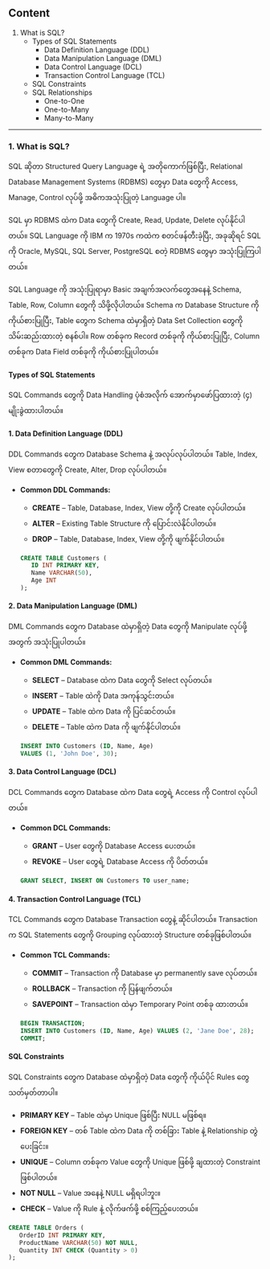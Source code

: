## Content

1. What is SQL?
   - Types of SQL Statements
      - Data Definition Language (DDL)
      - Data Manipulation Language (DML)
      - Data Control Language (DCL)
      - Transaction Control Language (TCL)
   - SQL Constraints
   - SQL Relationships
      - One-to-One
      - One-to-Many
      - Many-to-Many

---

### 1. What is SQL?

   SQL ဆိုတာ Structured Query Language ရဲ့ အတိုကောက်ဖြစ်ပြီး, Relational Database Management Systems (RDBMS) တွေမှာ Data တွေကို Access, Manage, Control လုပ်ဖို့ အဓိကအသုံးပြုတဲ့ Language ပါ။

   SQL မှာ RDBMS ထဲက Data တွေကို Create, Read, Update, Delete လုပ်နိုင်ပါတယ်။ SQL Language ကို IBM က 1970s ကထဲက စတင်ဖန်တီးခဲ့ပြီး, အခုဆိုရင် SQL ကို Oracle, MySQL, SQL Server, PostgreSQL စတဲ့ RDBMS တွေမှာ အသုံးပြုကြပါတယ်။

   SQL Language ကို အသုံးပြုရာမှာ Basic အချက်အလက်တွေအနေနဲ့ Schema, Table, Row, Column တွေကို သိဖို့လိုပါတယ်။ Schema က Database Structure ကို ကိုယ်စားပြုပြီး, Table တွေက Schema ထဲမှာရှိတဲ့ Data Set Collection တွေကို သိမ်းဆည်းထားတဲ့ စနစ်ပါ။ Row တစ်ခုက Record တစ်ခုကို ကိုယ်စားပြုပြီး, Column တစ်ခုက Data Field တစ်ခုကို ကိုယ်စားပြုပါတယ်။

#### Types of SQL Statements

   SQL Commands တွေကို Data Handling ပုံစံအလိုက် အောက်မှာဖော်ပြထားတဲ့ (၄) မျိုးခွဲထားပါတယ်။

   #### 1. Data Definition Language (DDL)

   DDL Commands တွေက Database Schema နဲ့ အလုပ်လုပ်ပါတယ်။ Table, Index, View စတာတွေကို Create, Alter, Drop လုပ်ပါတယ်။

   - **Common DDL Commands:**
      - **CREATE** – Table, Database, Index, View တို့ကို Create လုပ်ပါတယ်။
      - **ALTER** – Existing Table Structure ကို ပြောင်းလဲနိုင်ပါတယ်။
      - **DROP** – Table, Database, Index, View တို့ကို ဖျက်နိုင်ပါတယ်။

      ```sql
      CREATE TABLE Customers (
         ID INT PRIMARY KEY,
         Name VARCHAR(50),
         Age INT
      );
      ```

   #### 2. Data Manipulation Language (DML)

   DML Commands တွေက Database ထဲမှာရှိတဲ့ Data တွေကို Manipulate လုပ်ဖို့အတွက် အသုံးပြုပါတယ်။

   - **Common DML Commands:**
      - **SELECT** – Database ထဲက Data တွေကို Select လုပ်တယ်။
      - **INSERT** – Table ထဲကို Data အကုန်သွင်းတယ်။
      - **UPDATE** – Table ထဲက Data ကို ပြင်ဆင်တယ်။
      - **DELETE** – Table ထဲက Data ကို ဖျက်နိုင်ပါတယ်။

      ```sql
      INSERT INTO Customers (ID, Name, Age)
      VALUES (1, 'John Doe', 30);
      ```

   #### 3. Data Control Language (DCL)

   DCL Commands တွေက Database ထဲက Data တွေရဲ့ Access ကို Control လုပ်ပါတယ်။

   - **Common DCL Commands:**
      - **GRANT** – User တွေကို Database Access ပေးတယ်။
      - **REVOKE** – User တွေရဲ့ Database Access ကို ပိတ်တယ်။

      ```sql
      GRANT SELECT, INSERT ON Customers TO user_name;
      ```

   #### 4. Transaction Control Language (TCL)

   TCL Commands တွေက Database Transaction တွေနဲ့ ဆိုင်ပါတယ်။ Transaction က SQL Statements တွေကို Grouping လုပ်ထားတဲ့ Structure တစ်ခုဖြစ်ပါတယ်။

   - **Common TCL Commands:**
      - **COMMIT** – Transaction ကို Database မှာ permanently save လုပ်တယ်။
      - **ROLLBACK** – Transaction ကို ပြန်ဖျက်တယ်။
      - **SAVEPOINT** – Transaction ထဲမှာ Temporary Point တစ်ခု ထားတယ်။

      ```sql
      BEGIN TRANSACTION;
      INSERT INTO Customers (ID, Name, Age) VALUES (2, 'Jane Doe', 28);
      COMMIT;
      ```

#### SQL Constraints

   SQL Constraints တွေက Database ထဲမှာရှိတဲ့ Data တွေကို ကိုယ်ပိုင် Rules တွေသတ်မှတ်တာပါ။

   - **PRIMARY KEY** – Table ထဲမှာ Unique ဖြစ်ပြီး NULL မဖြစ်ရ။
   - **FOREIGN KEY** – တစ် Table ထဲက Data ကို တစ်ခြား Table နဲ့ Relationship တွဲပေးခြင်း။
   - **UNIQUE** – Column တစ်ခုက Value တွေကို Unique ဖြစ်ဖို့ ချထားတဲ့ Constraint ဖြစ်ပါတယ်။
   - **NOT NULL** – Value အနေနဲ့ NULL မရှိရပါဘူး။
   - **CHECK** – Value ကို Rule နဲ့ လိုက်ဖက်ဖို့ စစ်ကြည့်ပေးတယ်။

   ```sql
   CREATE TABLE Orders (
      OrderID INT PRIMARY KEY,
      ProductName VARCHAR(50) NOT NULL,
      Quantity INT CHECK (Quantity > 0)
   );
